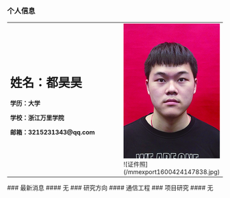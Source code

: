 ### 个人信息
<table border="0">
  <tr>
    <td width="75%">
      <h1>姓名：都昊昊</h1>
      <p><b>学历：大学</b></p>
      <p><b>学校：浙江万里学院</b></p>
      <p><b>邮箱：3215231343@qq.com</b></p>
    </td>
    <td width="25%">
      <img src="/mmexport1600424147838.jpg" width="100%">  ![证件照](/mmexport1600424147838.jpg)
    </td>
  </tr>
</table>
### 最新消息
#### 无
### 研究方向
#### 通信工程
### 项目研究
#### 无
